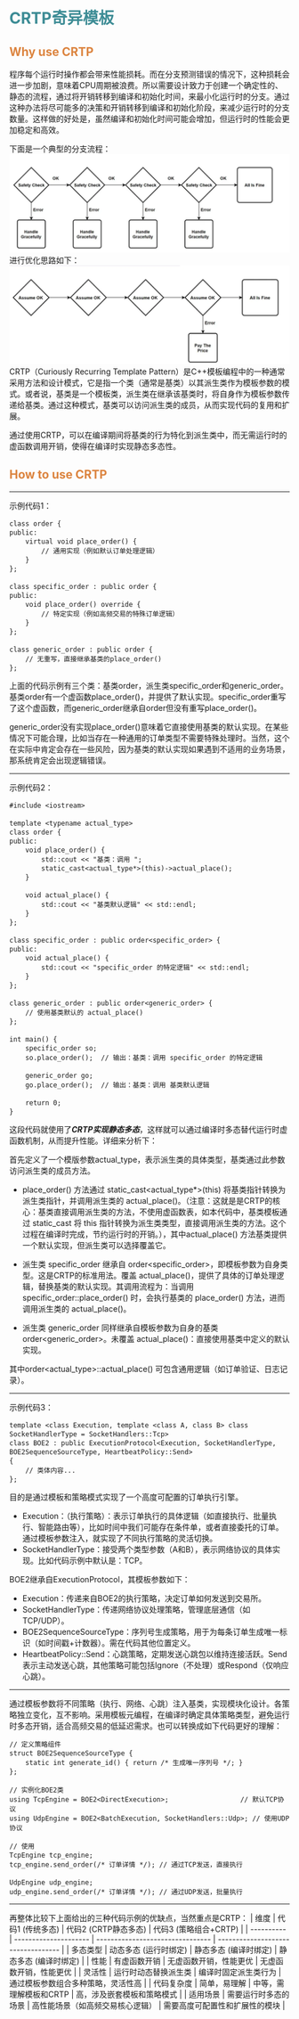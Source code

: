 # <font  color='3d8c95'>CRTP奇异模板</font>
## <font  color='dc843f'>Why use CRTP</font>
程序每个运行时操作都会带来性能损耗。而在分支预测错误的情况下，这种损耗会进一步加剧，意味着CPU周期被浪费。所以需要设计致力于创建一个确定性的、静态的流程，通过将开销转移到编译和初始化时间，来最小化运行时的分支。通过这种办法将尽可能多的决策和开销转移到编译和初始化阶段，来减少运行时的分支数量。这样做的好处是，虽然编译和初始化时间可能会增加，但运行时的性能会更加稳定和高效。

下面是一个典型的分支流程：
![alt text](br_detect_1.png)
进行优化思路如下：
![alt text](br_detect_2.png)
CRTP（Curiously Recurring Template Pattern）是C++模板编程中的一种通常采用方法和设计模式，它是指一个类（通常是基类）以其派生类作为模板参数的模式。或者说，基类是一个模板类，派生类在继承该基类时，将自身作为模板参数传递给基类。通过这种模式，基类可以访问派生类的成员，从而实现代码的复用和扩展。

通过使用CRTP，可以在编译期间将基类的行为特化到派生类中，而无需运行时的虚函数调用开销，使得在编译时实现静态多态性。

## <font  color='dc843f'>How to use CRTP</font>
---
示例代码1：
```
class order {
public:
    virtual void place_order() {
        // 通用实现（例如默认订单处理逻辑）
    }
};

class specific_order : public order {
public:
    void place_order() override {
        // 特定实现（例如高频交易的特殊订单逻辑）
    }
};

class generic_order : public order {
    // 无重写，直接继承基类的place_order()
};
```
上面的代码示例有三个类：基类order，派生类specific_order和generic_order。  
基类order有一个虚函数place_order()，并提供了默认实现。specific_order重写了这个虚函数，而generic_order继承自order但没有重写place_order()。

generic_order没有实现place_order()意味着它直接使用基类的默认实现。在某些情况下可能合理，比如当存在一种通用的订单类型不需要特殊处理时。当然，这个在实际中肯定会存在一些风险，因为基类的默认实现如果遇到不适用的业务场景，那系统肯定会出现逻辑错误。

---
示例代码2：
```
#include <iostream>

template <typename actual_type>
class order {
public:
    void place_order() {
        std::cout << "基类：调用 ";
        static_cast<actual_type*>(this)->actual_place();
    }

    void actual_place() { 
        std::cout << "基类默认逻辑" << std::endl;
    }
};

class specific_order : public order<specific_order> {
public:
    void actual_place() { 
        std::cout << "specific_order 的特定逻辑" << std::endl;
    }
};

class generic_order : public order<generic_order> { 
    // 使用基类默认的 actual_place()
};

int main() {
    specific_order so;
    so.place_order();  // 输出：基类：调用 specific_order 的特定逻辑

    generic_order go;
    go.place_order();  // 输出：基类：调用 基类默认逻辑

    return 0;
}
```
这段代码就使用了***CRTP实现静态多态***，这样就可以通过编译时多态替代运行时虚函数机制，从而提升性能。详细来分析下：

首先定义了一个模版参数actual_type，表示派生类的具体类型，基类通过此参数访问派生类的成员方法。

- place_order() 方法通过 static_cast<actual_type*>(this) 将基类指针转换为派生类指针，并调用派生类的 actual_place()。（注意：这就是是CRTP的核心：基类直接调用派生类的方法，不使用虚函数表，如本代码中，基类模板通过 static_cast 将 this 指针转换为派生类类型，直接调用派生类的方法。这个过程在编译时完成，节约运行时的开销。），其中actual_place() 方法基类提供一个默认实现，但派生类可以选择覆盖它。

- 派生类 specific_order 继承自 order<specific_order>，即模板参数为自身类型。这是CRTP的标准用法。覆盖 actual_place()，提供了具体的订单处理逻辑，替换基类的默认实现。其调用流程为：当调用 specific_order::place_order() 时，会执行基类的 place_order() 方法，进而调用派生类的 actual_place()。

- 派生类 generic_order 同样继承自模板参数为自身的基类 order<generic_order>。未覆盖 actual_place()：直接使用基类中定义的默认实现。

其中order<actual_type>::actual_place() 可包含通用逻辑（如订单验证、日志记录）。

---
示例代码3：
```
template <class Execution, template <class A, class B> class SocketHandlerType = SocketHandlers::Tcp>
class BOE2 : public ExecutionProtocol<Execution, SocketHandlerType, BOE2SequenceSourceType, HeartbeatPolicy::Send>
{ 
    // 类体内容...
};
```
目的是通过模板和策略模式实现了一个高度可配置的订单执行引擎。

- Execution：（执行策略）：表示订单执行的具体逻辑（如直接执行、批量执行、智能路由等），比如时间中我们可能存在条件单，或者直接委托的订单。通过模板参数注入，就实现了不同执行策略的灵活切换。
- SocketHandlerType：接受两个类型参数（A和B），表示网络协议的具体实现。比如代码示例中默认是：TCP。

BOE2继承自ExecutionProtocol，其模板参数如下：
- Execution：传递来自BOE2的执行策略，决定订单如何发送到交易所。
- SocketHandlerType：传递网络协议处理策略，管理底层通信（如TCP/UDP）。
- BOE2SequenceSourceType：序列号生成策略，用于为每条订单生成唯一标识（如时间戳+计数器）。需在代码其他位置定义。
- HeartbeatPolicy::Send：心跳策略，定期发送心跳包以维持连接活跃。Send表示主动发送心跳，其他策略可能包括Ignore（不处理）或Respond（仅响应心跳）。


---
通过模板参数将不同策略（执行、网络、心跳）注入基类，实现模块化设计。各策略独立变化，互不影响。采用模板元编程，在编译时确定具体策略类型，避免运行时多态开销，适合高频交易的低延迟需求。也可以转换成如下代码更好的理解：
```
// 定义策略组件
struct BOE2SequenceSourceType {
    static int generate_id() { return /* 生成唯一序列号 */; }
};

// 实例化BOE2类
using TcpEngine = BOE2<DirectExecution>;                  // 默认TCP协议
using UdpEngine = BOE2<BatchExecution, SocketHandlers::Udp>; // 使用UDP协议

// 使用
TcpEngine tcp_engine;
tcp_engine.send_order(/* 订单详情 */); // 通过TCP发送，直接执行

UdpEngine udp_engine;
udp_engine.send_order(/* 订单详情 */); // 通过UDP发送，批量执行
```

---
再整体比较下上面给出的三种代码示例的优缺点，当然重点是CRTP：
| 维度       | 代码1 (传统多态)      | 代码2 (CRTP静态多态)             | 代码3 (策略组合+CRTP)              |
| ---------- | --------------------- | -------------------------------- | ---------------------------------- |
| 多态类型   | 动态多态 (运行时绑定) | 静态多态 (编译时绑定)            | 静态多态 (编译时绑定)              |
| 性能       | 有虚函数开销          | 无虚函数开销，性能更优           | 无虚函数开销，性能更优             |
| 灵活性     | 运行时动态替换派生类  | 编译时固定派生类行为             | 通过模板参数组合多种策略，灵活性高 |
| 代码复杂度 | 简单，易理解          | 中等，需理解模板和CRTP           | 高，涉及嵌套模板和策略模式         |
| 适用场景   | 需要运行时多态的场景  | 高性能场景（如高频交易核心逻辑） | 需要高度可配置性和扩展性的模块     |